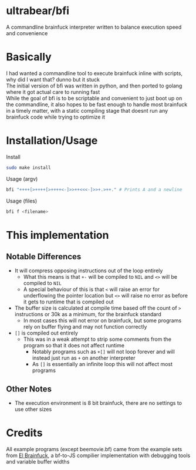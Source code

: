 # ultrabear/bfi
A commandline brainfuck interpreter written to balance execution speed and convenience
# Basically
I had wanted a commandline tool to execute brainfuck inline with scripts, why did I want that? dunno but it stuck  
The initial version of bfi was written in python, and then ported to golang where it got actual care to running fast  
While the goal of bfi is to be scriptable and convenient to just boot up on the commandline, it also hopes to be fast enough to handle most brainfuck in a timely matter, with a static compiling stage that doesnt run any brainfuck code while trying to optimize it  
# Installation/Usage
Install
```bash
sudo make install
```
Usage (argv)
```bash
bfi "++++[>++++[>++++<-]>>++<<<-]>>+.>++." # Prints A and a newline
```
Usage (files)
```bash
bfi f <filename>
```
# This implementation
## Notable Differences
- It will compress opposing instructions out of the loop entirely
  - What this means is that `+-` will be compiled to `NIL` and `<>` will be compiled to `NIL`
  - A special behaviour of this is that `<` will raise an error for underflowing the pointer location but `<>` will raise no error as before it gets to runtime that is compiled out
- The buffer size is calculated at compile time based off the count of `>` instructions or 30k as a minimum, for the brainfuck standard
  - In most cases this will not error on brainfuck, but some programs rely on buffer flying and may not function correctly
- `[]` is compiled out entirely
  - This was in a weak attempt to strip some comments from the program so that it does not affect runtime
	- Notably programs such as `+[]` will not loop forever and will instead just run as `+` on another interpreter
	- As `[]` is essentially an infinite loop this will not affect most programs
## Other Notes  
- The execution environment is 8 bit brainfuck, there are no settings to use other sizes  
# Credits
All example programs (except beemovie.bf) came from the example sets from [El Brainfuck](https://copy.sh/brainfuck), a bf-to-JS compilier implementation with debugging tools and variable buffer widths
